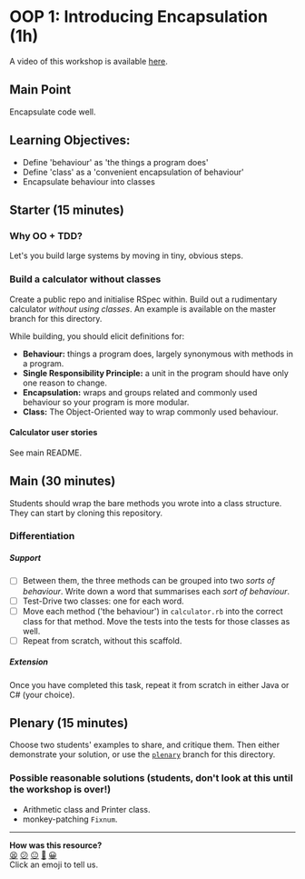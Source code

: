 # OOP 1: Introducing Encapsulation (1h)

A video of this workshop is available [here](https://www.youtube.com/watch?v=PuydUGyM9AQ&list=PLc4BYny7PXeR5ZLHCY_oPU2I97aPtS8jm&index=1).

## Main Point

Encapsulate code well.

## Learning Objectives:

- Define 'behaviour' as 'the things a program does'
- Define 'class' as a 'convenient encapsulation of behaviour'
- Encapsulate behaviour into classes

## Starter (15 minutes)

### Why OO + TDD?

Let's you build large systems by moving in tiny, obvious steps.

### Build a calculator without classes

Create a public repo and initialise RSpec within. Build out a rudimentary calculator _without using classes_. An example is available on the master branch for this directory.

While building, you should elicit definitions for:

- **Behaviour:** things a program does, largely synonymous with methods in a program.
- **Single Responsibility Principle:** a unit in the program should have only one reason to change.
- **Encapsulation:** wraps and groups related and commonly used behaviour so your program is more modular.
- **Class:** The Object-Oriented way to wrap commonly used behaviour.

#### Calculator user stories

See main README.

## Main (30 minutes)

Students should wrap the bare methods you wrote into a class structure. They can start by cloning this repository.

### Differentiation

##### Support

- [ ] Between them, the three methods can be grouped into two _sorts of behaviour_. Write down a word that summarises each _sort of behaviour_.
- [ ] Test-Drive two classes: one for each word.
- [ ] Move each method ('the behaviour') in `calculator.rb` into the correct class for that method. Move the tests into the tests for those classes as well.
- [ ] Repeat from scratch, without this scaffold.

##### Extension

Once you have completed this task, repeat it from scratch in either Java or C# (your choice).

## Plenary (15 minutes)

Choose two students' examples to share, and critique them. Then either demonstrate your solution, or use the [`plenary`](https://github.com/makersacademy/skills-workshops/tree/plenary) branch for this directory.

### Possible reasonable solutions (students, don't look at this until the workshop is over!)

* Arithmetic class and Printer class.
* monkey-patching `Fixnum`.

<!-- BEGIN GENERATED SECTION DO NOT EDIT -->

---

**How was this resource?**  
[😫](https://airtable.com/shrUJ3t7KLMqVRFKR?prefill_Repository=skills-workshops&prefill_File=week-1/oop_1/COACH_INSTRUCTIONS.md&prefill_Sentiment=😫) [😕](https://airtable.com/shrUJ3t7KLMqVRFKR?prefill_Repository=skills-workshops&prefill_File=week-1/oop_1/COACH_INSTRUCTIONS.md&prefill_Sentiment=😕) [😐](https://airtable.com/shrUJ3t7KLMqVRFKR?prefill_Repository=skills-workshops&prefill_File=week-1/oop_1/COACH_INSTRUCTIONS.md&prefill_Sentiment=😐) [🙂](https://airtable.com/shrUJ3t7KLMqVRFKR?prefill_Repository=skills-workshops&prefill_File=week-1/oop_1/COACH_INSTRUCTIONS.md&prefill_Sentiment=🙂) [😀](https://airtable.com/shrUJ3t7KLMqVRFKR?prefill_Repository=skills-workshops&prefill_File=week-1/oop_1/COACH_INSTRUCTIONS.md&prefill_Sentiment=😀)  
Click an emoji to tell us.

<!-- END GENERATED SECTION DO NOT EDIT -->
